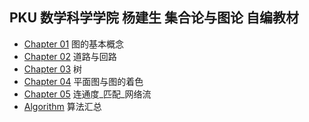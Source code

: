 ## PKU 数学科学学院 杨建生 集合论与图论 自编教材
+ [Chapter 01](./Chapter-01/README.md) 图的基本概念
+ [Chapter 02](./Chapter-02/README.md) 道路与回路
+ [Chapter 03](./Chapter-03/README.md) 树
+ [Chapter 04](./Chapter-04/README.md) 平面图与图的着色
+ [Chapter 05](./Chapter-05/README.md) 连通度_匹配_网络流
+ [Algorithm](../Algorithm/Algorithm.md) 算法汇总
